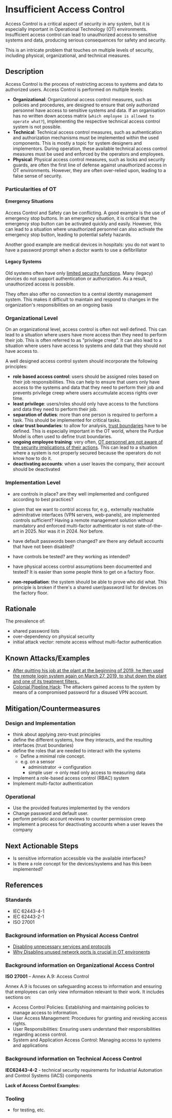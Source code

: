 # Insufficient Access Control

Access Control is a critical aspect of security in any system, but it is especially important in Operational Technology (OT) environments. Insufficient access control can lead to unauthorized access to sensitive systems and data, producing serious consequences for safety and security.

This is an intricate problem that touches on multiple levels of security, including physical, organizational, and technical measures.

## Description

Access Control is the process of restricting access to systems and data to authorized users. Access Control is performed on multiple levels:

- **Organizational**: Organizational access control measures, such as policies and procedures, are designed to ensure that only authorized personnel have access to sensitive systems and data. If an organisation has no written down access matrix (`which employee is allowed to operate what?`), implementing the respective technical access control system is not possible.
- **Technical**: Technical access control measures, such as authentication and authorization mechanisms must be implemented within the used components. This is mostly a topic for system designers and implementors. During operation, these available technical access control measures must be used and enforced by the operators and employees.
- **Physical**: Physical access control measures, such as locks and security guards, are often the first line of defense against unauthorized access in OT environments. However, they are often over-relied upon, leading to a false sense of security.

### Particularities of OT

#### Emergency Situations

Access Control and Safety can be conflicting. A good example is the use of emergency stop buttons. In an emergency situation, it is critical that the emergency stop button can be activated quickly and easily. However, this can lead to a situation where unauthorized personnel can also activate the emergency stop button, leading to potential safety hazards.

Another good example are medical devices in hospitals: you do not want to have a password prompt when a doctor wants to use a defibrillator

#### Legacy Systems

Old systems often have only [limited security functions](./components-with-insufficient-security-capabilities.md). Many (legacy) devices do not support authentication or authorization. As a result, unauthorized access is possible.
  
They often also offer no connection to a central identity management system. This makes it difficult to maintain and respond to changes in the organization's responsibilities on an ongoing basis

### Organizational Level

On an organizational level, access control is often not well defined. This can lead to a situation where users have more access than they need to perform their job. This is often referred to as "privilege creep". It can also lead to a situation where users have access to systems and data that they should not have access to.

A well designed access control system should incorporate the following principles:

- **role based access control**: users should be assigned roles based on their job responsibilities. This can help to ensure that users only have access to the systems and data that they need to perform their job and prevents privilege creep where users accumulate access rights over time.
- **least privilege**: users/roles should only have access to the functions and data they need to perform their job.
- **separation of duties**: more than one person is required to perform a task. This should be implemented for critical tasks.
- **clear trust boundaries**: to allow for analysis, [trust boundaries](./broken-zone-and-conduits-design.md) have to be defined. This is especially important in the OT world, where the Purdue Model is often used to define trust boundaries.
- **ongoing employee training**: very often, [OT personnel are not aware of the security implications of their actions](./missing-awareness.md). This can lead to a situation where a system is not properly secured because the operators do not know how to do it.
- **deactivating accounts**: when a user leaves the company, their account should be deactivated

### Implementation Level

- are controls in place? are they well implemented and configured according to best practices?

- given that we want to control access for, e.g., externally reachable adminitrative interfaces (VPN servers, web-panels), are implemented controls sufficient? Having a remote management solution without mandatory and enforced multi-factor authenticator is not state-of-the-art in 2025. Nor was it in 2024. Nor before.

- have default passwords been changed? are there any default accounts that have not been disabled?

- have controls be tested? are they working as intended?

- have physical access control assumptions been documented and tested? It is easier than some people think to get on a factory floor.

- **non-repudiation**: the system should be able to prove who did what. This principle is broken if there's a shared user/password list for devices on the factory floor.

## Rationale

The prevalence of:

- shared password lists
- over-dependency on physical security
- initial attack vector: remote access without multi-factor authentication

## Known Attacks/Examples

- [After quitting his job at the plant at the beginning of 2019, he then used the remote login system again on March 27, 2019, to shut down the plant and one of its treatment filters..](https://www.ksnt.com/news/local-news/kansas-hacker-pleads-guilty-to-shutting-down-drinking-water-plant-with-phone/)
- [Colonial Pipeline Hack](https://en.wikipedia.org/wiki/Colonial_Pipeline_ransomware_attack): The attackers gained access to the system by means of a compromised password for a disused VPN account.

## Mitigation/Countermeasures

### Design and Implementation

- think about applying zero-trust principles
- define the different systems, how they interacts, and the resulting interfaces (trust boundaries)
- define the roles that are needed to interact with the systems
  - Define a minimal role concept.  
  - e.g. on a sensor
    - administrator -> configuration
    - simple user -> only read only access to measuring data
- Implement a role-based access control (RBAC) system
- Implement multi-factor authentication

### Operational

- Use the provided features implemented by the vendors
- Change password and default user.
- perform periodic account reviews to counter permission creep
- Implement a process for deactivating accounts when a user leaves the company

## Next Actionable Steps

- Is sensitive information accessible via the available interfaces?
- Is there a role concept for the devices/systems and has this been implemented?

## References

### Standards

- IEC 62443-4-1
- IEC 62443-2-1
- ISO 27001

### Background information on Physical Access Control

- [Disabling unnecessary services and protocols](https://www.cert.govt.nz/information-and-advice/guides/unused-services-and-protocols/disabling-unnecessary-services-and-protocols/)
- [Why Disabling unused network ports is crucial in OT environents](https://www.mangancyber.com/why-is-it-essential-to-disable-or-safeguard-inactive-ports-in-ot-environments/)

### Background information on Organizational Access Control

**ISO 27001** – Annex A.9: Access Control

Annex A.9 is focuses on safeguarding access to information and ensuring that employees can only view information relevant to their work. It includes sections on:

- Access Control Policies: Establishing and maintaining policies to manage access to information.
- User Access Management: Procedures for granting and revoking access rights.
- User Responsibilities: Ensuring users understand their responsibilities regarding access control.
- System and Application Access Control: Managing access to systems and applications

### Background information on Technical Access Control

**IEC62443-4-2**  - technical security requirements for Industrial Automation and Control Systems (IACS) components

**Lack of Access Control Examples:**

### Tooling

- for testing, etc.
